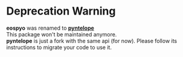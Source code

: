 # Deprecation Warning
**eospyo** was renamed to **[pyntelope](https://pypi.org/project/pyntelope/)**  
This package won't be maintained anymore.  
**pyntelope** is just a fork with the same api (for now). Please follow its instructions to migrate your code to use it.  
